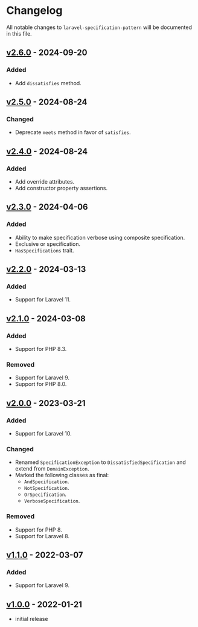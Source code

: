 # Changelog

All notable changes to `laravel-specification-pattern` will be documented in this file.

## [v2.6.0] - 2024-09-20

### Added

- Add `dissatisfies` method.

## [v2.5.0] - 2024-08-24

### Changed

- Deprecate `meets` method in favor of `satisfies`.

## [v2.4.0] - 2024-08-24

### Added

- Add override attributes.
- Add constructor property assertions.

## [v2.3.0] - 2024-04-06

### Added

- Ability to make specification verbose using composite specification.
- Exclusive or specification.
- `HasSpecifications` trait.

## [v2.2.0] - 2024-03-13

### Added

- Support for Laravel 11.

## [v2.1.0] - 2024-03-08

### Added

- Support for PHP 8.3.

### Removed

- Support for Laravel 9.
- Support for PHP 8.0.

## [v2.0.0] - 2023-03-21

### Added

- Support for Laravel 10.

### Changed

- Renamed `SpecificationException` to `DissatisfiedSpecification` and extend from `DomainException`.
- Marked the following classes as final:
  - `AndSpecification`.
  - `NotSpecification`.
  - `OrSpecification`.
  - `VerboseSpecification`.

### Removed

- Support for PHP 8.
- Support for Laravel 8.

## [v1.1.0] - 2022-03-07

### Added

- Support for Laravel 9.

## [v1.0.0] - 2022-01-21

- initial release

[v2.6.0]: https://github.com/maartenpaauw/laravel-specification-pattern/compare/v2.5.0...v2.6.0
[v2.5.0]: https://github.com/maartenpaauw/laravel-specification-pattern/compare/v2.4.0...v2.5.0
[v2.4.0]: https://github.com/maartenpaauw/laravel-specification-pattern/compare/v2.3.0...v2.4.0
[v2.3.0]: https://github.com/maartenpaauw/laravel-specification-pattern/compare/v2.2.0...v2.3.0
[v2.2.0]: https://github.com/maartenpaauw/laravel-specification-pattern/compare/v2.1.0...v2.2.0
[v2.1.0]: https://github.com/maartenpaauw/laravel-specification-pattern/compare/v2.0.0...v2.1.0
[v2.0.0]: https://github.com/maartenpaauw/laravel-specification-pattern/compare/v1.1.0...v2.0.0
[v1.1.0]: https://github.com/maartenpaauw/laravel-specification-pattern/compare/v1.0.0...v1.1.0
[v1.0.0]: https://github.com/maartenpaauw/laravel-specification-pattern/releases/tag/v1.0.0
